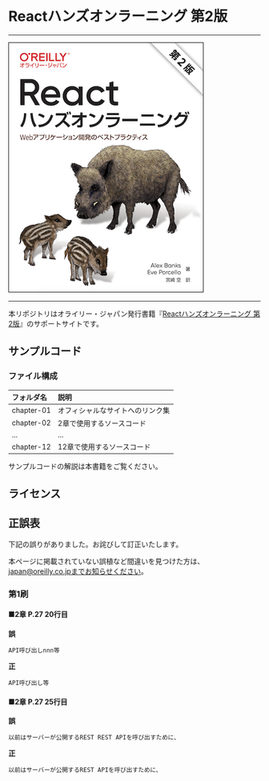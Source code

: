# Reactハンズオンラーニング 第2版

---

![表紙](learning-react-2e-ja.png)

---

本リポジトリはオライリー・ジャパン発行書籍『[Reactハンズオンラーニング 第2版](https://www.oreilly.co.jp/books/9784873119380/)』のサポートサイトです。

## サンプルコード

### ファイル構成

|フォルダ名 |説明                         |
|:--        |:--                          |
|chapter-01 |オフィシャルなサイトへのリンク集 |
|chapter-02 |2章で使用するソースコード    |
|...        |...                          |
|chapter-12 |12章で使用するソースコード   |

サンプルコードの解説は本書籍をご覧ください。

## ライセンス

## 正誤表

下記の誤りがありました。お詫びして訂正いたします。

本ページに掲載されていない誤植など間違いを見つけた方は、japan@oreilly.co.jpまでお知らせください。

### 第1刷

#### ■2章 P.27 20行目
**誤**
```
API呼び出しnnn等
```
**正**
```
API呼び出し等
```

#### ■2章 P.27 25行目
**誤**
```
以前はサーバーが公開するREST REST APIを呼び出すために、
```
**正**
```
以前はサーバーが公開するREST APIを呼び出すために、
```
